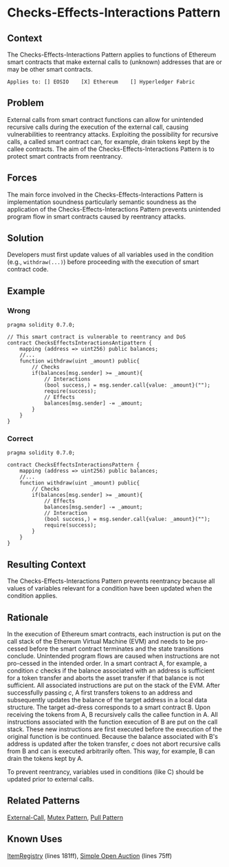 # Checks-Effects-Interactions Pattern

## Context
The Checks-Effects-Interactions Pattern applies to functions of Ethereum smart contracts that make external calls to (unknown) addresses that are or may be other smart contracts.

``Applies to: [] EOSIO    [X] Ethereum    [] Hyperledger Fabric``

## Problem
External calls from smart contract functions can allow for unintended recursive calls during the execution of the external call, causing vulnerabilities to reentrancy attacks. Exploiting the possibility for recursive calls, a called smart contract can, for example, drain tokens kept by the callee contracts. The aim of the Checks-Effects-Interactions Pattern is to protect smart contracts from reentrancy.

## Forces
The main force involved in the Checks-Effects-Interactions Pattern is implementation soundness particularly semantic soundness as the application of the Checks-Effects-Interactions Pattern prevents unintended program flow in smart contracts caused by reentrancy attacks.

## Solution
Developers must first update values of all variables used in the condition (e.g., `withdraw(...)`) before proceeding with the execution of smart contract code.
## Example
### Wrong
```Solidity 
pragma solidity 0.7.0;

// This smart contract is vulnerable to reentrancy and DoS
contract ChecksEffectsInteractionsAntipattern {
    mapping (address => uint256) public balances;
    //...
    function withdraw(uint _amount) public{
        // Checks
        if(balances[msg.sender] >= _amount){
            // Interactions
            (bool success,) = msg.sender.call{value: _amount}("");
            require(success);
            // Effects
            balances[msg.sender] -= _amount;
        }
    }
}
```
### Correct
```Solidity 
pragma solidity 0.7.0;

contract ChecksEffectsInteractionsPattern {
    mapping (address => uint256) public balances;
    //...
    function withdraw(uint _amount) public{
        // Checks
        if(balances[msg.sender] >= _amount){
            // Effects
            balances[msg.sender] -= _amount;
            // Interaction
            (bool success,) = msg.sender.call{value: _amount}("");
            require(success);
        }
    }
}

```
## Resulting Context
The Checks-Effects-Interactions Pattern prevents reentrancy because all values of variables relevant for a condition have been updated when the condition applies.

## Rationale
In the execution of Ethereum smart contracts, each instruction is put on the call stack of the Ethereum Virtual Machine (EVM) and needs to be pro-cessed before the smart contract terminates and the state transitions conclude. Unintended program flows are caused when instructions are not pro-cessed in the intended order. In a smart contract A, for example, a condition *c* checks if the balance associated with an address is sufficient for a token transfer and aborts the asset transfer if that balance is not sufficient. All associated instructions are put on the stack of the EVM. After successfully passing *c*, A first transfers tokens to an address and subsequently updates the balance of the target address in a local data structure. The target ad-dress corresponds to a smart contract B. Upon receiving the tokens from A, B recursively calls the callee function in A. All instructions associated with the function execution of B are put on the call stack. These new instructions are first executed before the execution of the original function is be continued. Because the balance associated with B's address is updated after the token transfer, *c* does not abort recursive calls from B and can is executed arbitrarily often. This way, for example, B can drain the tokens kept by A.

To prevent reentrancy, variables used in conditions (like C) should be updated prior to external calls.

## Related Patterns
[External-Call](../../Idioms/External-Call%20Pattern/README.md), [Mutex Pattern](../../Design%20Patterns/Mutex%20Pattern/README.md), [Pull Pattern](../../Design%20Patterns/Pull%20Pattern/README.md)
## Known Uses
[ItemRegistry](https://etherscan.io/address/0x17df117bb806a622d841bd5166a23b5d8746232f/#code) (lines 181ff), [Simple Open Auction](https://github.com/vyperlang/vyper/blob/v0.2.11/examples/auctions/simple_open_auction.vy) (lines 75ff)
